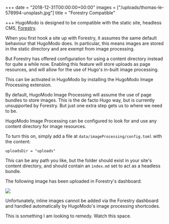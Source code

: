 +++
date = "2018-12-31T00:00:00+00:00"
images = ["/uploads/thomas-le-578994-unsplash.jpg"]
title = "Forestry Compatible"

+++
HugoModo is designed to be compatible with the static site, headless CMS, [Forestry](https://forestry.io/ "Forestry.io CMS").

When you first hook a site up with Forestry, it assumes the same default behaviour that HugoModo does. In particular, this means images are stored in the static directory and are exempt from image processing.

But Forestry has offered configuration for using a content directory instead for quite a while now. Enabling this feature will store uploads as page resources, and will allow for the use of Hugo's in-built image processing.

This can be activated in HugoModo by installing the HugoModo Image Processing extension.

By default, HugoModo Image Processing will assume the use of page bundles to store images. This is the de facto Hugo way, but is currently unsupported by Forestry. But just one extra step gets us to where we need to be.

HugoModo Image Processing can be configured to look for and use any content directory for image resources.

To turn this on, simply add a file at `data/imageProcessing/config.toml` with the content:

    uploadsDir = "uploads"

This can be any path you like, but the folder should exist in your site's content directory, and should contain an `index.md` set to act as a headless bundle.

The following image has been uploaded in Forestry's dashboard:

![](/uploads/thomas-le-578994-unsplash.jpg)

Unfortunately, inline images cannot be added via the Forestry dashboard and handled automatically by HugoModo's image processing shortcodes.

This is something I am looking to remedy. Watch this space.